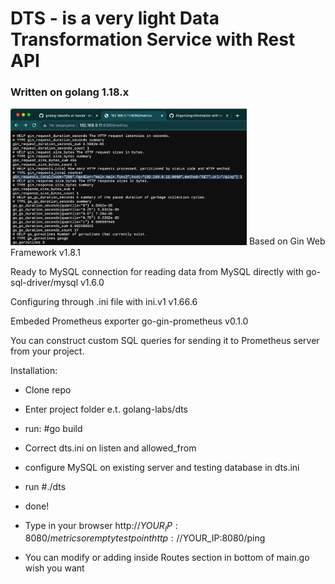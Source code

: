 # DTS - is a very light Data Transformation Service with Rest API

### Written on golang 1.18.x
<img src="https://github.com/dn-smirnov/golang-labs/blob/master/dts/dts-01.png" width=75% height=75%>
Based on Gin Web Framework v1.8.1

Ready to MySQL connection for reading data from MySQL directly with go-sql-driver/mysql v1.6.0

Configuring through .ini file with ini.v1 v1.66.6

Embeded Prometheus exporter go-gin-prometheus v0.1.0

You can construct custom SQL queries for sending it to Prometheus server from your project.

Installation:

- Clone repo

- Enter project folder e.t. golang-labs/dts

- run: #go build

- Correct dts.ini on listen and allowed_from

- configure MySQL on existing server and testing database in dts.ini

- run #./dts

- done!

- Type in your browser http://$YOUR_IP:8080/metrics or empty test point http://$YOUR_IP:8080/ping 

- You can modify or adding inside Routes section in bottom of main.go wish you want
